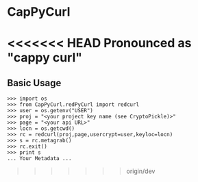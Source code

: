 # CapPyCurl
<<<<<<< HEAD
Pronounced as "cappy curl"
=======
## Basic Usage
    >>> import os
    >>> from CapPyCurl.redPyCurl import redcurl
    >>> user = os.getenv("USER")
    >>> proj = "<your project key name (see CryptoPickle)>"
    >>> page = "<your api URL>"
    >>> locn = os.getcwd()
    >>> rc = redcurl(proj,page,usercrypt=user,keyloc=locn)
    >>> s = rc.metagrab()
    >>> rc.exit()
    >>> print s
    ... Your Metadata ...
>>>>>>> origin/dev
